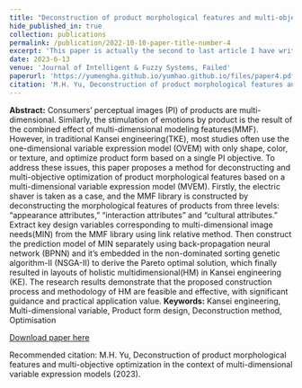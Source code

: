 ```yaml
---
title: "Deconstruction of product morphological features and multi-objective optimization in the context of multi-dimensional variable expression models"
hide_published_in: true
collection: publications
permalink: /publication/2022-10-10-paper-title-number-4
excerpt: 'This paper is actually the second to last article I have written so far. It is also the first time I have attempted to write an article with the goal of being included in the SCI. This bold attempt was made after I had written a considerable number of papers on Kansei Engineering and Neural Networks, and I believed that I had a certain mastery of the relevant knowledge.'
date: 2023-6-13
venue: 'Journal of Intelligent & Fuzzy Systems, Failed'
paperurl: 'https://yumengha.github.io/yumhao.github.io/files/paper4.pdf'
citation: 'M.H. Yu, Deconstruction of product morphological features and multi-objective optimization in the context of multi-dimensional variable expression models (2023).'
---
```

**Abstract:** Consumers’ perceptual images (PI) of products are multi-dimensional. Similarly, the stimulation of emotions by
product is the result of the combined effect of multi-dimensional modeling features(MMF). However, in traditional Kansei 
engineering(TKE), most studies often use the one-dimensional variable expression model (OVEM) with only shape, color, or 
texture, and optimize product form based on a single PI objective. To address these issues, this paper proposes a method for 
deconstructing and multi-objective optimization of product morphological features based on a multi-dimensional variable expression model (MVEM). Firstly, the electric shaver is taken as a case, and the MMF library is constructed by deconstructing 
the morphological features of products from three levels: “appearance attributes,” “interaction attributes” and “cultural attributes.” Extract key design variables corresponding to multi-dimensional image needs(MIN) from the MMF library using link 
relative method. Then construct the prediction model of MIN separately using back-propagation neural network (BPNN) and 
it’s embedded in the non-dominated sorting genetic algorithm-Ⅱ (NSGA-Ⅱ) to derive the Pareto optimal solution, which finally 
resulted in layouts of holistic multidimensional(HM) in Kansei engineering (KE). The research results demonstrate that the 
proposed construction process and methodology of HM are feasible and effective, with significant guidance and practical application value.
**Keywords:** Kansei engineering, Multi-dimensional variable, Product form design, Deconstruction method, Optimisation


[Download paper here](https://yumengha.github.io/yumhao.github.io/files/paper4.pdf)

Recommended citation: M.H. Yu, Deconstruction of product morphological features and multi-objective optimization in the context of multi-dimensional variable expression models (2023).
